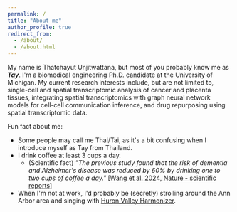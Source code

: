 ```yaml
---
permalink: /
title: "About me"
author_profile: true
redirect_from: 
  - /about/
  - /about.html
---
```


My name is Thatchayut Unjitwattana, but most of you probably know me as ***Tay***. I'm a biomedical engineering Ph.D. candidate at the University of Michigan. My current research interests include, but are not limited to, single-cell and spatial transcriptomic analysis of cancer and placenta tissues, integrating spatial transcriptomics with graph neural network models for cell-cell communication inference, and drug repurposing using spatial transcriptomic data. 

Fun fact about me: 
* Some people may call me Thai/Tai, as it's a bit confusing when I introduce myself as Tay from Thailand.
* I drink coffee at least 3 cups a day.
  * (Scientific fact) *"The previous study found that the risk of dementia and Alzheimer's disease was reduced by 60% by drinking one to two cups of coffee a day."* [[Wang et al. 2024, Nature - scientific reports](https://www.nature.com/articles/s41598-024-71426-y)]
* When I'm not at work, I'd probably be (secretly) strolling around the Ann Arbor area and singing with [Huron Valley Harmonizer](https://sites.google.com/view/hvharmonizers). 
